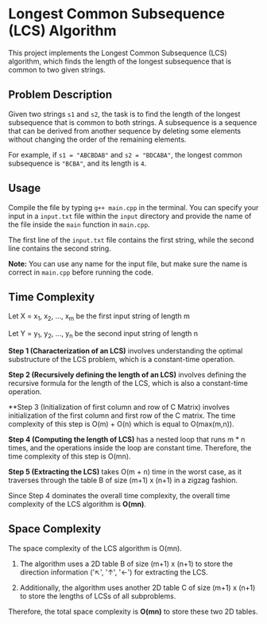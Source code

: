 # Longest Common Subsequence (LCS) Algorithm

This project implements the Longest Common Subsequence (LCS) algorithm, which finds the length of the longest subsequence that is common to two given strings.

## Problem Description

Given two strings `s1` and `s2`, the task is to find the length of the longest subsequence that is common to both strings. A subsequence is a sequence that can be derived from another sequence by deleting some elements without changing the order of the remaining elements.

For example, if `s1 = "ABCBDAB"` and `s2 = "BDCABA"`, the longest common subsequence is `"BCBA"`, and its length is `4`.


## Usage
Compile the file by typing `g++ main.cpp` in the terminal. You can specify your input in a `input.txt` file within the `input` directory and provide the name of the file inside the `main` function in `main.cpp`.

The first line of the `input.txt` file contains the first string, while the second line contains the second string.

**Note:** You can use any name for the input file, but make sure the name is correct in `main.cpp` before running the code.

## Time Complexity
Let X = x<sub>1</sub>, x<sub>2</sub>, ..., x<sub>m</sub> be the first input string of length m

Let Y = y<sub>1</sub>, y<sub>2</sub>, ..., y<sub>n</sub> be the second input string of length n

**Step 1 (Characterization of an LCS)** involves understanding the optimal substructure of the LCS problem, which is a constant-time operation.

**Step 2 (Recursively defining the length of an LCS)** involves defining the recursive formula for the length of the LCS, which is also a constant-time operation.

**Step 3 (Initialization of first column and row of C Matrix) involves initialization of the first column and first row of the C matrix. The time complexity of this step is O(m) + O(n) which is equal to O(max(m,n)).

**Step 4 (Computing the length of LCS)** has a nested loop that runs m * n times, and the operations inside the loop are constant time. Therefore, the time complexity of this step is O(mn).

**Step 5 (Extracting the LCS)** takes O(m + n) time in the worst case, as it traverses through the table B of size (m+1) x (n+1) in a zigzag fashion.

Since Step 4 dominates the overall time complexity, the overall time complexity of the LCS algorithm is **O(mn)**.

## Space Complexity

The space complexity of the LCS algorithm is O(mn).

1. The algorithm uses a 2D table B of size (m+1) x (n+1) to store the direction information ('↖', '↑', '←') for extracting the LCS.

2. Additionally, the algorithm uses another 2D table C of size (m+1) x (n+1) to store the lengths of LCSs of all subproblems.

Therefore, the total space complexity is **O(mn)** to store these two 2D tables.


